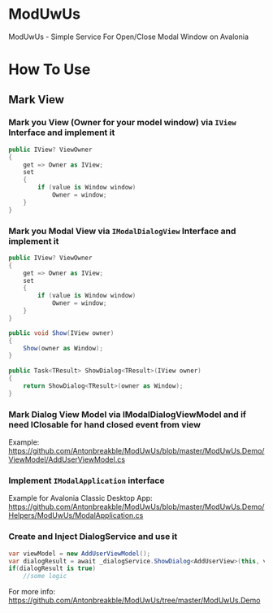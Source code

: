 # ModUwUs
ModUwUs - Simple Service For Open/Close Modal Window on Avalonia
# How To Use
## Mark View
### Mark you View (Owner for your model window) via ```IView``` Interface and implement it
```csharp
public IView? ViewOwner
{
    get => Owner as IView;
    set
    {
        if (value is Window window)
            Owner = window;
    }
}
```
### Mark you Modal View via ```IModalDialogView``` Interface and implement it
```csharp
public IView? ViewOwner
{
    get => Owner as IView;
    set
    {
        if (value is Window window)
            Owner = window;
    }
}

public void Show(IView owner)
{
    Show(owner as Window);
}
    
public Task<TResult> ShowDialog<TResult>(IView owner)
{
    return ShowDialog<TResult>(owner as Window);
}
```
### Mark Dialog View Model via IModalDialogViewModel and if need IClosable for hand closed event from view

Example: https://github.com/Antonbreakble/ModUwUs/blob/master/ModUwUs.Demo/ViewModel/AddUserViewModel.cs

### Implement ```IModalApplication``` interface

Example for Avalonia Classic Desktop App: https://github.com/Antonbreakble/ModUwUs/blob/master/ModUwUs.Demo/Helpers/ModUwUs/ModalApplication.cs

### Create and Inject DialogService and use it 
```csharp
var viewModel = new AddUserViewModel();
var dialogResult = await _dialogService.ShowDialog<AddUserView>(this, viewModel);
if(dialogResult is true)
    //some logic
```
For more info: https://github.com/Antonbreakble/ModUwUs/tree/master/ModUwUs.Demo
